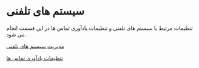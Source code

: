 # سیستم های تلفنی

تنظیمات مرتبط با سیستم های تلفنی و تنظیمات یادآوری تماس ها در این قسمت انجام می شود.


[مدیریت سیستم های تلفنی](https://github.com/1stco/PayamGostarDocs/blob/master/help%202.5.4/Basic-Information/Telephone-systems/telephone-systems-Management/telephone-systems-Management.md)

[تنظیمات یادآوری تماس ها](https://github.com/1stco/PayamGostarDocs/blob/master/help%202.5.4/Basic-Information/Telephone-systems/Call-reminder-settings/Call-reminder-settings.md)



